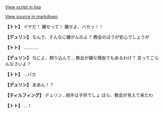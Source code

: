 [View script in lisp](../scripts/1211002.txt)

[View source in markdown](1211002.md)

**【トト】**
イヤだ！
離せって！
離せよ、バカっ！！

**【デュリン】**
なんで、そんなに嫌がんのよ？
教会のほうが安心でしょうが

**【トト】**
…………

**【デュリン】**
なによ、黙り込んで…
教会が嫌な理由でもあるわけ？
言ってごらんなさいよ？

**【トト】**
…バカ

**【デュリン】**
ああん！？

**【ティルフィング】**
デュリン…相手は子供でしょ
ほら、教会が見えて来たわ

**【トト】**
…！